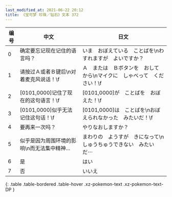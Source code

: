 ```yaml
---
last_modified_at: 2021-06-22 20:12
title: 《宝可梦 珍珠／钻石》文本 372
---
```

| 编号 | 中文 | 日文 |
| ---- | ---- | ---- |
| 0 | 确定要忘记现在记住的语言吗？ | いま　おぼえている　ことばを\nわすれますが　よいですか？ |
| 1 | 请按过Ａ或者Ｂ键后\n对着麦克风说话！\f | Ａ　または　Ｂボタンを　おしてから\nマイクに　しゃべって　ください！\f |
| 2 | [0101,0000]记住了现在的这句语言！\f | [0101,0000]が　ことばを　おぼえた！\f |
| 3 | [0101,0000]似乎无法记住这句话！\f | [0101,0000]は　ことばを\nおぼえられなかった　みたいだ！\f |
| 4 | 要再来一次吗？ | やりなおしますか？ |
| 5 | 似乎是因为周围环境的影响\n而无法集中精神… | まわりの　ようすが　きになって\nしゅうちゅうできない　みたいだ⋯ |
| 6 | 是 | はい |
| 7 | 否 | いいえ |
{: .table .table-bordered .table-hover .xz-pokemon-text .xz-pokemon-text-DP }
